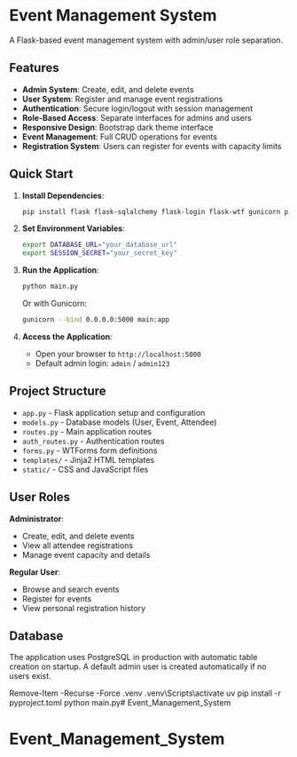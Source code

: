 # Event Management System

A Flask-based event management system with admin/user role separation.

## Features

- **Admin System**: Create, edit, and delete events
- **User System**: Register and manage event registrations  
- **Authentication**: Secure login/logout with session management
- **Role-Based Access**: Separate interfaces for admins and users
- **Responsive Design**: Bootstrap dark theme interface
- **Event Management**: Full CRUD operations for events
- **Registration System**: Users can register for events with capacity limits

## Quick Start

1. **Install Dependencies**:
   ```bash
   pip install flask flask-sqlalchemy flask-login flask-wtf gunicorn psycopg2-binary
   ```

2. **Set Environment Variables**:
   ```bash
   export DATABASE_URL="your_database_url"
   export SESSION_SECRET="your_secret_key"
   ```

3. **Run the Application**:
   ```bash
   python main.py
   ```
   Or with Gunicorn:
   ```bash
   gunicorn --bind 0.0.0.0:5000 main:app
   ```

4. **Access the Application**:
   - Open your browser to `http://localhost:5000`
   - Default admin login: `admin` / `admin123`

## Project Structure

- `app.py` - Flask application setup and configuration
- `models.py` - Database models (User, Event, Attendee)
- `routes.py` - Main application routes
- `auth_routes.py` - Authentication routes
- `forms.py` - WTForms form definitions
- `templates/` - Jinja2 HTML templates
- `static/` - CSS and JavaScript files

## User Roles

**Administrator**:
- Create, edit, and delete events
- View all attendee registrations
- Manage event capacity and details

**Regular User**:
- Browse and search events
- Register for events
- View personal registration history

## Database

The application uses PostgreSQL in production with automatic table creation on startup. A default admin user is created automatically if no users exist.


Remove-Item -Recurse -Force .venv
.venv\Scripts\activate
uv pip install -r pyproject.toml
python main.py# Event_Management_System
# Event_Management_System
